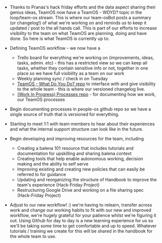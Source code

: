 - Thanks to Pranas's hack friday efforts and the data aspect sharing their genius ideas, TeamOS now have a TeamOS - WDYD? topic in the loop/team-os stream. This is where our team-osBot posts a summary (or changelog!) of what we're working on and reminds us to keep it updated / post to the all hands call. This is part of our efforts to increase visibility to the team on what TeamOS are planning, doing and have done. So here is what TeamOS is currently up to:

- Defining TeamOS workflow - we now have a
  - Trello board for everything we're working on (improvements, ideas, tasks, admin. etc) - this has a restricted view so we can keep all tasks, whether they contain sensitive info or not, together in one place so we have full visibility as a team on our work
  - Weekly planning sync / check in on Tuesday 
  - [TeamOS - What Do You Do? repo](https://github.com/people-os/team-os-wdyd) to interface with and give visibility to the whole team - this is where our versioned changelog live.
  - [(Work In Progress) Processes repo](https://github.com/orgs/people-os/repositories) - for documenting how we work, our TeamOS processes 
- Begin documenting processes in people-os github repo so we have a single source of truth that is versioned for everything. 
- Starting to meet 1:1 with team members to hear about their experiences and what the internal support structure can look like in the future. 

- Begin developing and improving resources for the team, including
  - Creating a balena 101 resource that includes tutorials and documentation for upskilling and sharing balena context
  - Creating tools that help enable autonomous working, decision making and the ability to self serve
  - Improving existing and creating new policies that can easily be referred to for guidance
  - Updating and reorganizing the structure of Handbook to improve the team's experience (Hack-Friday Project)
  - Restructuring Google Drive and working on a file sharing spec (Hack-Friday Project)
- Adjust to our new workflow! :) we're having to relearn, transfer across work and change our working habits to fit with our new and improved workflow, we're hugely grateful for your patience whilst we're figuring it out. Using Github for day to day is a new learning experience for us so we'll be taking some time to get comfortable and up to speed. Whatever tutorials / training we create for this will be shared in the handbook for the whole team to use.
